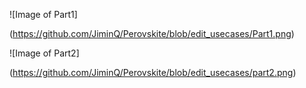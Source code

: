 ![Image of Part1]

(https://github.com/JiminQ/Perovskite/blob/edit_usecases/Part1.png)

![Image of Part2]

(https://github.com/JiminQ/Perovskite/blob/edit_usecases/part2.png)

